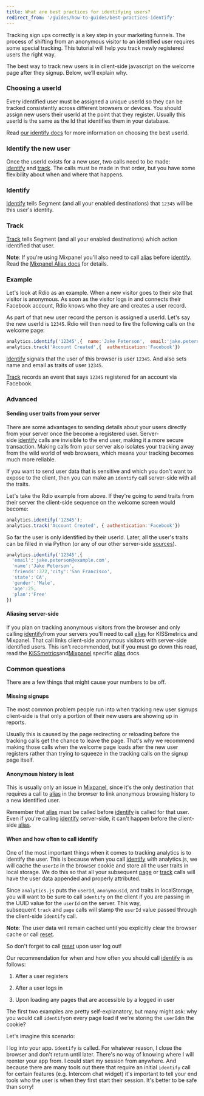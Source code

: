 ```yaml
---
title: What are best practices for identifying users?
redirect_from: '/guides/how-to-guides/best-practices-identify'
---
```


Tracking sign ups correctly is a key step in your marketing funnels. The process of shifting from an anonymous visitor to an identified user requires some special tracking. This tutorial will help you track newly registered users the right way.

The best way to track new users is in client-side javascript on the welcome page after they signup. Below, we’ll explain why.

### Choosing a userId

Every identified user must be assigned a unique userId so they can be tracked consistently across different browsers or devices. You should assign new users their userId at the point that they register. Usually this userId is the same as the Id that identifies them in your database.

Read [our identify docs](https://segment.com/docs/connections/spec/identify/#user-id) for more information on choosing the best userId.

### Identify the new user

Once the userId exists for a new user, two calls need to be made: [identify](/docs/connections/spec/identify) and [track](/docs/connections/spec/track). The calls must be made in that order, but you have some flexibility about when and where that happens.

### Identify

[Identify](/docs/connections/spec/identify) tells Segment (and all your enabled destinations) that `12345` will be this user's identity.

### Track

[Track](/docs/connections/spec/track) tells Segment (and all your enabled destinations) which action identified that user.

**Note**: If you're using Mixpanel you'll also need to call [alias](/docs/connections/spec/alias) before [identify](/docs/connections/spec/identify). Read the [Mixpanel Alias docs](/docs/connections/destinations/catalog/mixpanel#alias) for details.

### Example

Let's look at Rdio as an example. When a new visitor goes to their site that visitor is anonymous. As soon as the visitor logs in and connects their Facebook account, Rdio knows who they are and creates a user record.

As part of that new user record the person is assigned a userId. Let's say the new userId is `12345`. Rdio will then need to fire the following calls on the welcome page:

```js
analytics.identify('12345',{  name:'Jake Peterson',  email:'jake.peterson@example.com'});
analytics.track('Account Created',{  authentication:'Facebook'})
```

[Identify](https://segment.com/docs/connections/sources/catalog/libraries/server/http/#identify) signals that the user of this browser is user `12345`. And also sets name and email as traits of user `12345`.

[Track](/docs/connections/spec/track) records an event that says `12345` registered for an account via Facebook.

### Advanced

#### Sending user traits from your server

There are some advantages to sending details about your users directly from your server once the become a registered user. Server-side [identify](/docs/connections/spec/identify) calls are invisible to the end user, making it a more secure transaction. Making calls from your server also isolates your tracking away from the wild world of web browsers, which means your tracking becomes much more reliable.

If you want to send user data that is sensitive and which you don't want to expose to the client, then you can make an `identify` call server-side with all the traits.

Let's take the Rdio example from above. If they're going to send traits from their server the client-side sequence on the welcome screen would become:

```js
analytics.identify('12345');
analytics.track('Account Created', { authentication:'Facebook'})
```

So far the user is only identified by their userId. Later, all the user's traits can be filled in via Python (or any of our other server-side [sources](https://segment.com/docs/connections/sources/catalog/libraries/server)).

```js
analytics.identify('12345',{
  'email':'jake.peterson@example.com',
  'name':'Jake Peterson',
  'friends':372,'city':'San Francisco',
  'state':'CA',
  'gender':'Male',
  'age':25,
  'plan':'Free'
})
```

#### Aliasing server-side

If you plan on tracking anonymous visitors from the browser and only calling [identify](/docs/connections/spec/identify)from your servers you'll need to call [alias](/docs/connections/spec/alias) for KISSmetrics and Mixpanel. That call links client-side anonymous visitors with server-side identified users. This isn't recommended, but if you must go down this road, read the [KISSmetrics](/docs/connections/destinations/catalog/kissmetrics/#aliasing-new-users-server-side)and[Mixpanel](/docs/connections/destinations/catalog/mixpanel/#aliasing-server-side) specific [alias](/docs/connections/spec/alias) docs.

### Common questions

There are a few things that might cause your numbers to be off.

#### Missing signups

The most common problem people run into when tracking new user signups client-side is that only a portion of their new users are showing up in reports.

Usually this is caused by the page redirecting or reloading before the tracking calls get the chance to leave the page. That's why we recommend making those calls when the welcome page loads after the new user registers rather than trying to squeeze in the tracking calls on the signup page itself.

#### Anonymous history is lost

This is usually only an issue in [Mixpanel](/docs/connections/destinations/catalog/mixpanel#alias), since it's the only destination that requires a call to [alias](/docs/connections/spec/alias) in the browser to link anonymous browsing history to a new identified user.

Remember that [alias](/docs/connections/spec/alias) must be called before [identify](/docs/connections/spec/identify) is called for that user. Even if you're calling [identify](/docs/connections/spec/identify) server-side, it can't happen before the client-side [alias](/docs/connections/spec/alias).

#### When and how often to call identify

One of the most important things when it comes to tracking analytics is to identify the user. This is because when you call [identify](/docs/connections/spec/identify) with analytics.js, we will cache the `userId` in the browser cookie and store all the user traits in local storage. We do this so that all your subsequent [page](https://segment.com/docs/connections/sources/catalog/libraries/website/javascript/#page) or [track](https://segment.com/docs/connections/sources/catalog/libraries/website/javascript/#track) calls will have the user data appended and properly attributed.

Since `analytics.js` puts the `userId`, `anonymousId`, and traits in localStorage, you will want to be sure to call `identify` on the client if you are passing in the UUID value for the `userId` on the server. This way, subsequent `track` and `page` calls will stamp the `userId` value passed through the client-side `identify` call.

**Note**: The user data will remain cached until you explicitly clear the browser cache or call [reset](https://segment.com/docs/connections/sources/catalog/libraries/website/javascript/#reset-logout).

So don't forget to call [reset](https://segment.com/docs/connections/sources/catalog/libraries/website/javascript/#reset-logout) upon user log out!

Our recommendation for when and how often you should call [identify](/docs/connections/spec/identify) is as follows:

1.  After a user registers

2.  After a user logs in

3.  Upon loading any pages that are accessible by a logged in user


The first two examples are pretty self-explanatory, but many might ask: why you would call `identify`on every page load if we're storing the `userId`in the cookie?

Let's imagine this scenario:

I log into your app. `identify` is called. For whatever reason, I close the browser and don't return until later. There's no way of knowing where I will reenter your app from. I could start my session from anywhere. And because there are many tools out there that require an initial `identify` call for certain features (e.g. Intercom chat widget) it's important to tell your end tools who the user is when they first start their session. It's better to be safe than sorry!
